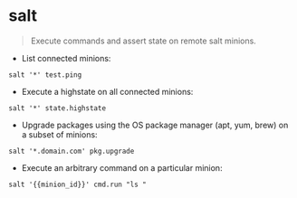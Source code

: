 # salt

> Execute commands and assert state on remote salt minions.

- List connected minions:

`salt '*' test.ping`

- Execute a highstate on all connected minions:

`salt '*' state.highstate`

- Upgrade packages using the OS package manager (apt, yum, brew) on a subset of minions:

`salt '*.domain.com' pkg.upgrade`

- Execute an arbitrary command on a particular minion:

`salt '{{minion_id}}' cmd.run "ls "`
